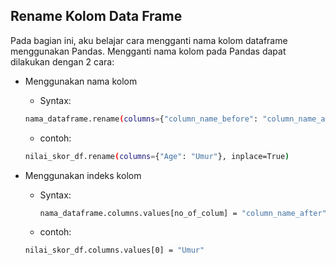 ## Rename Kolom Data Frame
Pada bagian ini, aku belajar cara mengganti nama kolom dataframe menggunakan Pandas. Mengganti nama kolom pada Pandas dapat dilakukan dengan 2 cara:
  - Menggunakan nama kolom
    - Syntax:
    ```sh
    nama_dataframe.rename(columns={"column_name_before": "column_name_after"}, inplace=True)
    ```
    - contoh:
    ```sh
    nilai_skor_df.rename(columns={"Age": "Umur"}, inplace=True)
    ```

  - Menggunakan indeks kolom
    - Syntax:
      ```sh
      nama_dataframe.columns.values[no_of_colum] = "column_name_after"
      ```
    - contoh:
    ```sh
    nilai_skor_df.columns.values[0] = "Umur"
    ```
